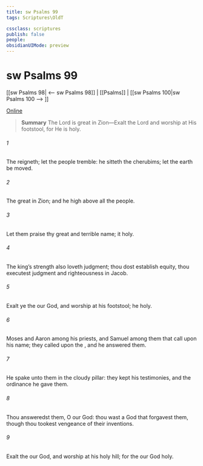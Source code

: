 ```yaml
---
title: sw Psalms 99
tags: Scriptures\OldT

cssclass: scriptures
publish: false
people:
obsidianUIMode: preview
---
```


# sw Psalms 99
[[sw Psalms 98| <-- sw Psalms 98]] | [[Psalms]] | [[sw Psalms 100|sw Psalms 100 --> ]]

[Online](https://churchofjesuschrist.org/study/scriptures/ot/ps/99?lang=eng)

> __Summary__
The Lord is great in Zion—Exalt the Lord and worship at His footstool, for He is holy.

###### 1 
The  reigneth; let the people tremble: he sitteth  the cherubims; let the earth be moved.

###### 2 
The   great in Zion; and he  high above all the people.

###### 3 
Let them praise thy great and terrible name;  it  holy.

###### 4 
The king’s strength also loveth judgment; thou dost establish equity, thou executest judgment and righteousness in Jacob.

###### 5 
Exalt ye the  our God, and worship at his footstool;  he  holy.

###### 6 
Moses and Aaron among his priests, and Samuel among them that call upon his name; they called upon the , and he answered them.

###### 7 
He spake unto them in the cloudy pillar: they kept his testimonies, and the ordinance  he gave them.

###### 8 
Thou answeredst them, O  our God: thou wast a God that forgavest them, though thou tookest vengeance of their inventions.

###### 9 
Exalt the  our God, and worship at his holy hill; for the  our God  holy.

